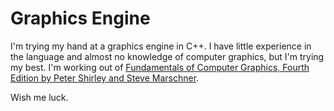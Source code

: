 # Graphics Engine

I'm trying my hand at a graphics engine in C++. I have little experience in the language and almost no knowledge of computer graphics, but I'm trying my best. I'm working out of [Fundamentals of Computer Graphics, Fourth Edition by Peter Shirley and Steve Marschner](https://github.com/t4world/Computer-Graphics/blob/master/Fundamentals-of-Computer-Graphics-Fourth-Edition.pdf).

Wish me luck.
